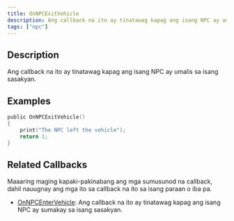 ```yaml
---
title: OnNPCExitVehicle
description: Ang callback na ito ay tinatawag kapag ang isang NPC ay umalis sa isang sasakyan.
tags: ["npc"]
---
```


## Description

Ang callback na ito ay tinatawag kapag ang isang NPC ay umalis sa isang sasakyan.

## Examples

```c
public OnNPCExitVehicle()
{
    print("The NPC left the vehicle");
    return 1;
}
```

## Related Callbacks

Maaaring maging kapaki-pakinabang ang mga sumusunod na callback, dahil nauugnay ang mga ito sa callback na ito sa isang paraan o iba pa.

- [OnNPCEnterVehicle](OnNPCEnterVehicle): Ang callback na ito ay tinatawag kapag ang isang NPC ay sumakay sa isang sasakyan.